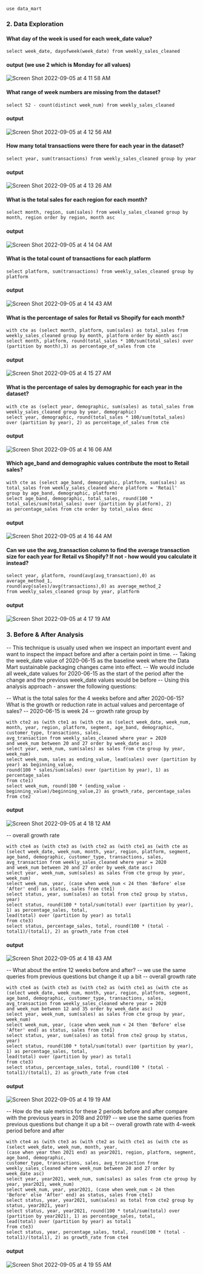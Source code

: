 ```mysql
use data_mart
```

### 2. Data Exploration

#### What day of the week is used for each week_date value?
```mysql
select week_date, dayofweek(week_date) from weekly_sales_cleaned
```
#### output (we use 2 which is Monday for all values)
![Screen Shot 2022-09-05 at 4 11 58 AM](https://user-images.githubusercontent.com/92205707/188435882-f019d43b-bc43-4c03-8b08-24f877ca184e.png)

#### What range of week numbers are missing from the dataset?
```mysql
select 52 - count(distinct week_num) from weekly_sales_cleaned 
```
#### output
![Screen Shot 2022-09-05 at 4 12 56 AM](https://user-images.githubusercontent.com/92205707/188436025-896e767b-a06e-4e93-b215-eeb09c6c407e.png)

#### How many total transactions were there for each year in the dataset?
```mysql
select year, sum(transactions) from weekly_sales_cleaned group by year
```
#### output
![Screen Shot 2022-09-05 at 4 13 26 AM](https://user-images.githubusercontent.com/92205707/188436105-a05ce043-f765-498b-ae0a-e81a6911b490.png)

#### What is the total sales for each region for each month?
```mysql
select month, region, sum(sales) from weekly_sales_cleaned group by month, region order by region, month asc
```
#### output
![Screen Shot 2022-09-05 at 4 14 04 AM](https://user-images.githubusercontent.com/92205707/188436221-5d029d16-e2ec-4713-a399-be307f053623.png)

#### What is the total count of transactions for each platform
```mysql
select platform, sum(transactions) from weekly_sales_cleaned group by platform
```
#### output
![Screen Shot 2022-09-05 at 4 14 43 AM](https://user-images.githubusercontent.com/92205707/188436343-5283799f-eb5d-4120-8909-ab5383ca5bca.png)

#### What is the percentage of sales for Retail vs Shopify for each month?
```mysql
with cte as (select month, platform, sum(sales) as total_sales from weekly_sales_cleaned group by month, platform order by month asc)
select month, platform, round(total_sales * 100/sum(total_sales) over (partition by month),3) as percentage_of_sales from cte 
```
#### output
![Screen Shot 2022-09-05 at 4 15 27 AM](https://user-images.githubusercontent.com/92205707/188436455-b9b07285-6a77-4707-8f56-8cc72f9f3d10.png)

#### What is the percentage of sales by demographic for each year in the dataset?
```mysql
with cte as (select year, demographic, sum(sales) as total_sales from weekly_sales_cleaned group by year, demographic)
select year, demographic, round(total_sales * 100/sum(total_sales) over (partition by year), 2) as percentage_of_sales from cte
```
#### output
![Screen Shot 2022-09-05 at 4 16 06 AM](https://user-images.githubusercontent.com/92205707/188436572-3685eeb8-76ca-4a9d-a790-74fe3f06aeb9.png)

#### Which age_band and demographic values contribute the most to Retail sales?
```mysql
with cte as (select age_band, demographic, platform, sum(sales) as total_sales from weekly_sales_cleaned where platform = 'Retail'
group by age_band, demographic, platform)
select age_band, demographic, total_sales, round(100 * total_sales/sum(total_sales) over (partition by platform), 2) 
as percentage_sales from cte order by total_sales desc
```
#### output
![Screen Shot 2022-09-05 at 4 16 44 AM](https://user-images.githubusercontent.com/92205707/188436672-6d32ccf3-c3eb-4eb3-8b62-c27baee81445.png)

#### Can we use the avg_transaction column to find the average transaction size for each year for Retail vs Shopify? If not - how would you calculate it instead?
```mysql
select year, platform, round(avg(avg_transaction),0) as average_method_1,
round(avg(sales)/avg(transactions),0) as average_method_2
from weekly_sales_cleaned group by year, platform
```
#### output
![Screen Shot 2022-09-05 at 4 17 19 AM](https://user-images.githubusercontent.com/92205707/188436789-f176212b-b813-4f8b-9afb-e5543e0518eb.png)

### 3. Before & After Analysis

-- This technique is usually used when we inspect an important event and want to inspect the impact before and after a certain point in time.
-- Taking the week_date value of 2020-06-15 as the baseline week where the Data Mart sustainable packaging changes came into effect.
-- We would include all week_date values for 2020-06-15 as the start of the period after the change and the previous week_date values would be before
-- Using this analysis approach - answer the following questions:

-- What is the total sales for the 4 weeks before and after 2020-06-15? What is the growth or reduction rate in actual values and percentage of sales?
-- 2020-06-15 is week 24
-- growth rate group by
```mysql
with cte2 as (with cte1 as (with cte as (select week_date, week_num, month, year, region, platform, segment, age_band, demographic, customer_type, transactions, sales, 
avg_transaction from weekly_sales_cleaned where year = 2020
and week_num between 20 and 27 order by week_date asc)
select year, week_num, sum(sales) as sales from cte group by year, week_num)
select week_num, sales as ending_value, lead(sales) over (partition by year) as beginning_value, 
round(100 * sales/sum(sales) over (partition by year), 1) as percentage_sales
from cte1)
select week_num, round(100 * (ending_value - beginning_value)/beginning_value,2) as growth_rate, percentage_sales from cte2
```
#### output
![Screen Shot 2022-09-05 at 4 18 12 AM](https://user-images.githubusercontent.com/92205707/188436897-92f53ece-a043-42cf-b38a-d49cb7f91aa4.png)

-- overall growth rate
```mysql
with cte4 as (with cte3 as (with cte2 as (with cte1 as (with cte as (select week_date, week_num, month, year, region, platform, segment, age_band, demographic, customer_type, transactions, sales, 
avg_transaction from weekly_sales_cleaned where year = 2020
and week_num between 20 and 27 order by week_date asc)
select year, week_num, sum(sales) as sales from cte group by year, week_num)
select week_num, year, (case when week_num < 24 then 'Before' else 'After' end) as status, sales from cte1)
select status, year, sum(sales) as total from cte2 group by status, year)
select status, round(100 * total/sum(total) over (partition by year), 1) as percentage_sales, total,
lead(total) over (partition by year) as total1
from cte3)
select status, percentage_sales, total, round(100 * (total - total1)/(total1), 2) as growth_rate from cte4
```
#### output
![Screen Shot 2022-09-05 at 4 18 43 AM](https://user-images.githubusercontent.com/92205707/188436988-0ff81d6f-1ad4-49d7-a2be-36886d2aac1d.png)

-- What about the entire 12 weeks before and after?
-- we use the same queries from previous questions but change it up a bit
-- overall growth rate
```mysql
with cte4 as (with cte3 as (with cte2 as (with cte1 as (with cte as (select week_date, week_num, month, year, region, platform, segment, age_band, demographic, customer_type, transactions, sales, 
avg_transaction from weekly_sales_cleaned where year = 2020
and week_num between 12 and 35 order by week_date asc)
select year, week_num, sum(sales) as sales from cte group by year, week_num)
select week_num, year, (case when week_num < 24 then 'Before' else 'After' end) as status, sales from cte1)
select status, year, sum(sales) as total from cte2 group by status, year)
select status, round(100 * total/sum(total) over (partition by year), 1) as percentage_sales, total,
lead(total) over (partition by year) as total1
from cte3)
select status, percentage_sales, total, round(100 * (total - total1)/(total1), 2) as growth_rate from cte4
```
#### output
![Screen Shot 2022-09-05 at 4 19 19 AM](https://user-images.githubusercontent.com/92205707/188437091-8e945557-48d6-4e0b-85e9-75e93d8fa47a.png)

-- How do the sale metrics for these 2 periods before and after compare with the previous years in 2018 and 2019?
-- we use the same queries from previous questions but change it up a bit
-- overall growth rate with 4-week period before and after
```mysql
with cte4 as (with cte3 as (with cte2 as (with cte1 as (with cte as (select week_date, week_num, month, year, 
(case when year then 2021 end) as year2021, region, platform, segment, age_band, demographic, 
customer_type, transactions, sales, avg_transaction from weekly_sales_cleaned where week_num between 20 and 27 order by week_date asc)
select year, year2021, week_num, sum(sales) as sales from cte group by year, year2021, week_num)
select week_num, year, year2021, (case when week_num < 24 then 'Before' else 'After' end) as status, sales from cte1)
select status, year, year2021, sum(sales) as total from cte2 group by status, year2021, year)
select status, year, year2021, round(100 * total/sum(total) over (partition by year2021), 1) as percentage_sales, total,
lead(total) over (partition by year) as total1
from cte3)
select status, year, percentage_sales, total, round(100 * (total - total1)/(total1), 2) as growth_rate from cte4
```
#### output
![Screen Shot 2022-09-05 at 4 19 55 AM](https://user-images.githubusercontent.com/92205707/188437185-b43911fd-b53b-4275-b1e5-aa9759015423.png)

